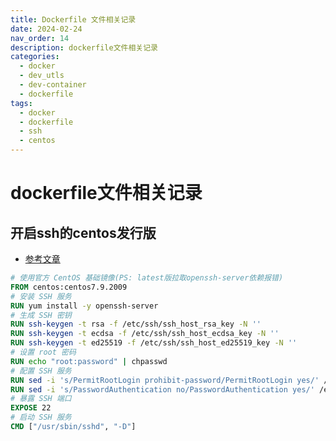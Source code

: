 ```yaml
---
title: Dockerfile 文件相关记录
date: 2024-02-24
nav_order: 14
description: dockerfile文件相关记录
categories:
  - docker
  - dev_utls
  - dev-container
  - dockerfile
tags:
  - docker
  - dockerfile
  - ssh
  - centos
---
```


# dockerfile文件相关记录

## 开启ssh的centos发行版

- [参考文章](https://raw.githubusercontent.com/183461750/doc-record/main/materiel/ai/docker/%E5%BC%80%E5%90%AFssh%E7%9A%84centos%E5%8F%91%E8%A1%8C%E7%89%88%E7%9A%84Dockerfile.md)

```dockerfile
# 使用官方 CentOS 基础镜像(PS: latest版拉取openssh-server依赖报错)
FROM centos:centos7.9.2009
# 安装 SSH 服务
RUN yum install -y openssh-server
# 生成 SSH 密钥
RUN ssh-keygen -t rsa -f /etc/ssh/ssh_host_rsa_key -N ''
RUN ssh-keygen -t ecdsa -f /etc/ssh/ssh_host_ecdsa_key -N ''
RUN ssh-keygen -t ed25519 -f /etc/ssh/ssh_host_ed25519_key -N ''
# 设置 root 密码
RUN echo "root:password" | chpasswd
# 配置 SSH 服务
RUN sed -i 's/PermitRootLogin prohibit-password/PermitRootLogin yes/' /etc/ssh/sshd_config
RUN sed -i 's/PasswordAuthentication no/PasswordAuthentication yes/' /etc/ssh/sshd_config
# 暴露 SSH 端口
EXPOSE 22
# 启动 SSH 服务
CMD ["/usr/sbin/sshd", "-D"]
```
